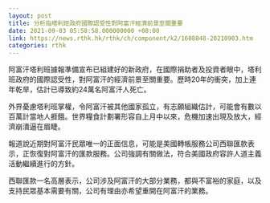 ```yaml
---
layout: post
title: 分析指塔利班政府國際認受性對阿富汗經濟前景至關重要
date: 2021-09-03 05:58:58.000000000 +08:00
link: https://news.rthk.hk/rthk/ch/component/k2/1608848-20210903.htm
categories: rthk
---
```


阿富汗塔利班據報準備宣布已組建好的新政府，在國際捐助者及投資者眼中，塔利班政府的國際認受性，對阿富汗的經濟前景至關重要。歷時20年的衝突，加上連年乾旱，估計已導致約24萬名阿富汗人死亡。

外界憂慮塔利班掌權，令阿富汗被其他國家孤立，有志願組織估計，可能會有數以百萬計當地人捱餓。世界糧食計劃署形容自上月中以來，危機加速出現及放大，經濟崩潰逼在眉睫。

報道說近期對阿富汗民眾唯一的正面信息，可能是美國轉帳服務公司西聯匯款表示，正恢復對阿富汗的匯款服務。公司強調有關做法，符合美國政府容許人道主義活動繼續進行的方針。

西聯匯款一名高層表示，公司涉及阿富汗的大部分業務，都與不富裕的家庭，以及支持民眾基本需要有關，公司有理由亦希望重開在阿富汗的業務。
